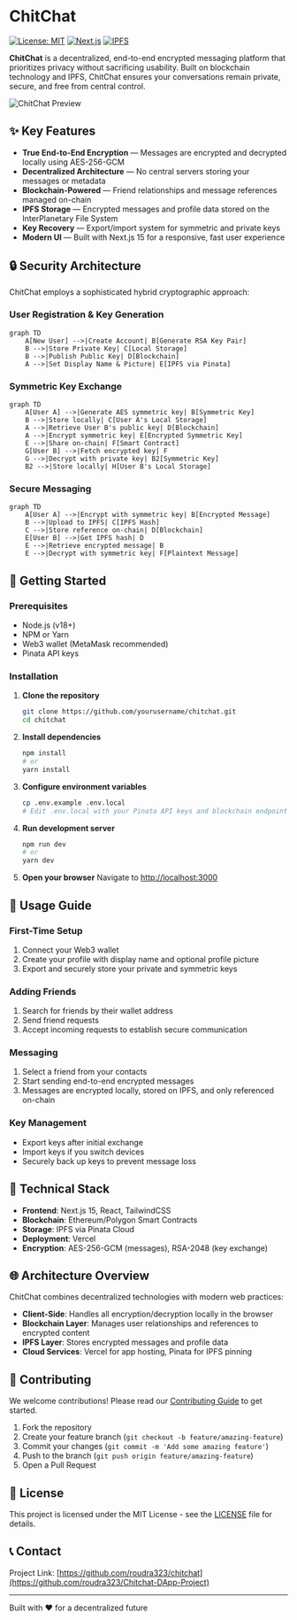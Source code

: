 # ChitChat

[![License: MIT](https://img.shields.io/badge/License-MIT-blue.svg)](LICENSE)
[![Next.js](https://img.shields.io/badge/Next.js-15.0-black)](https://nextjs.org/)
[![IPFS](https://img.shields.io/badge/IPFS-Powered-65c2cb)](https://ipfs.tech/)

**ChitChat** is a decentralized, end-to-end encrypted messaging platform that prioritizes privacy without sacrificing usability. Built on blockchain technology and IPFS, ChitChat ensures your conversations remain private, secure, and free from central control.

![ChitChat Preview](https://chitchat323.vercel.app/)

## ✨ Key Features

- **True End-to-End Encryption** — Messages are encrypted and decrypted locally using AES-256-GCM
- **Decentralized Architecture** — No central servers storing your messages or metadata
- **Blockchain-Powered** — Friend relationships and message references managed on-chain
- **IPFS Storage** — Encrypted messages and profile data stored on the InterPlanetary File System
- **Key Recovery** — Export/import system for symmetric and private keys
- **Modern UI** — Built with Next.js 15 for a responsive, fast user experience

## 🔒 Security Architecture

ChitChat employs a sophisticated hybrid cryptographic approach:

### User Registration & Key Generation
```mermaid
graph TD
    A[New User] -->|Create Account| B[Generate RSA Key Pair]
    B -->|Store Private Key| C[Local Storage]
    B -->|Publish Public Key| D[Blockchain]
    A -->|Set Display Name & Picture| E[IPFS via Pinata]
```

### Symmetric Key Exchange
```mermaid
graph TD
    A[User A] -->|Generate AES symmetric key| B[Symmetric Key]
    B -->|Store locally| C[User A's Local Storage]
    A -->|Retrieve User B's public key| D[Blockchain]
    A -->|Encrypt symmetric key| E[Encrypted Symmetric Key]
    E -->|Share on-chain| F[Smart Contract]
    G[User B] -->|Fetch encrypted key| F
    G -->|Decrypt with private key| B2[Symmetric Key]
    B2 -->|Store locally| H[User B's Local Storage]
```

### Secure Messaging
```mermaid
graph TD
    A[User A] -->|Encrypt with symmetric key| B[Encrypted Message]
    B -->|Upload to IPFS| C[IPFS Hash]
    C -->|Store reference on-chain| D[Blockchain]
    E[User B] -->|Get IPFS hash| D
    E -->|Retrieve encrypted message| B
    E -->|Decrypt with symmetric key| F[Plaintext Message]
```

## 🚀 Getting Started

### Prerequisites
- Node.js (v18+)
- NPM or Yarn
- Web3 wallet (MetaMask recommended)
- Pinata API keys

### Installation

1. **Clone the repository**
   ```bash
   git clone https://github.com/yourusername/chitchat.git
   cd chitchat
   ```

2. **Install dependencies**
   ```bash
   npm install
   # or
   yarn install
   ```

3. **Configure environment variables**
   ```bash
   cp .env.example .env.local
   # Edit .env.local with your Pinata API keys and blockchain endpoint
   ```

4. **Run development server**
   ```bash
   npm run dev
   # or
   yarn dev
   ```

5. **Open your browser**
   Navigate to [http://localhost:3000](http://localhost:3000)

## 📱 Usage Guide

### First-Time Setup
1. Connect your Web3 wallet
2. Create your profile with display name and optional profile picture
3. Export and securely store your private and symmetric keys

### Adding Friends
1. Search for friends by their wallet address
2. Send friend requests
3. Accept incoming requests to establish secure communication

### Messaging
1. Select a friend from your contacts
2. Start sending end-to-end encrypted messages
3. Messages are encrypted locally, stored on IPFS, and only referenced on-chain

### Key Management
- Export keys after initial exchange
- Import keys if you switch devices
- Securely back up keys to prevent message loss

## 🔧 Technical Stack

- **Frontend**: Next.js 15, React, TailwindCSS
- **Blockchain**: Ethereum/Polygon Smart Contracts
- **Storage**: IPFS via Pinata Cloud
- **Deployment**: Vercel
- **Encryption**: AES-256-GCM (messages), RSA-2048 (key exchange)

## 🌐 Architecture Overview

ChitChat combines decentralized technologies with modern web practices:

- **Client-Side**: Handles all encryption/decryption locally in the browser
- **Blockchain Layer**: Manages user relationships and references to encrypted content
- **IPFS Layer**: Stores encrypted messages and profile data
- **Cloud Services**: Vercel for app hosting, Pinata for IPFS pinning

## 🤝 Contributing

We welcome contributions! Please read our [Contributing Guide](CONTRIBUTING.md) to get started.

1. Fork the repository
2. Create your feature branch (`git checkout -b feature/amazing-feature`)
3. Commit your changes (`git commit -m 'Add some amazing feature'`)
4. Push to the branch (`git push origin feature/amazing-feature`)
5. Open a Pull Request

## 📄 License

This project is licensed under the MIT License - see the [LICENSE](LICENSE) file for details.

## 📞 Contact

Project Link: [https://github.com/roudra323/chitchat](https://github.com/roudra323/Chitchat-DApp-Project)

---

Built with ❤️ for a decentralized future
